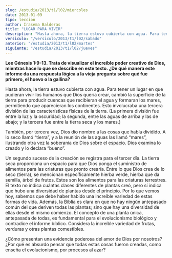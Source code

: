 ```yaml
---
slug: /estudia/2013/t1/l02/miercoles
date: 2013-01-09
tipo: leccion
author: Irasema Balderas
title: "LUGAR PARA VIVIR"
description: "Hasta ahora, la tierra estuvo cubierta con agua. Para tener un lugar en que  pudieran vivir los humanos que Dios quería crear, cambió la superficie de la  tierra para producir cuencas que recibieran el agua y formaran los mares,  permitiendo que aparecieran los continentes. Es..."
versiculo: "/versiculo/2013/t1/l02/sabado"
anterior: "/estudia/2013/t1/l02/martes"
siguiente: "/estudia/2013/t1/l02/jueves"
---
```


**Lee Génesis 1:9-13. Trata de visualizar el increíble poder creativo de Dios, mientras hace lo que se describe en este texto. ¿De qué manera este informe da una respuesta lógica a la vieja pregunta sobre qué fue primero, el huevo o la gallina?**

Hasta ahora, la tierra estuvo cubierta con agua. Para tener un lugar en que pudieran vivir los humanos que Dios quería crear, cambió la superficie de la tierra para producir cuencas que recibieran el agua y formaran los mares, permitiendo que aparecieran los continentes. Esto involucraba una tercera división de las características físicas de la tierra. (La primera división fue entre la luz y la oscuridad; la segunda, entre las aguas de arriba y las de abajo; y la tercera fue entre la tierra seca y los mares.)

También, por tercera vez, Dios dio nombre a las cosas que había dividido. A lo seco llamó “tierra”, y a la reunión de las aguas las llamó “mares”, ilustrando otra vez la soberanía de Dios sobre el espacio. Dios examina lo creado y lo declara “bueno”.

Un segundo suceso de la creación se registra para el tercer día. La tierra seca proporciona un espacio para que Dios ponga el suministro de alimentos para las criaturas que pronto crearía. Entre lo que Dios crea de lo seco (tierra), se mencionan específicamente hierba verde, hierba que da semilla, árbol de frutos. Estos son los alimentos para las criaturas terrestres. El texto no indica cuántas clases diferentes de plantas creó, pero sí indica que hubo una diversidad de plantas desde el principio. Por lo que vemos hoy, sabemos que debe haber habido una increíble variedad de estas formas de vida. Además, la Biblia es clara en que no hay ningún antepasado común del que deriven todas las plantas; sino que hay una diversidad de ellas desde el mismo comienzo. El concepto de una planta única, antepasada de todas, es fundamental para el evolucionismo biológico y contradice el informe bíblico. Considera la increíble variedad de frutas, verduras y otras plantas comestibles.

¿Cómo presentan una evidencia poderosa del amor de Dios por nosotros? ¿Por qué es absurdo pensar que todas estas cosas fueron creadas, como enseña el evolucionismo, por procesos al azar?
